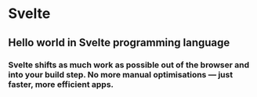 # Svelte
## Hello world in Svelte programming language

### Svelte shifts as much work as possible out of the browser and into your build step. No more manual optimisations — just faster, more efficient apps.